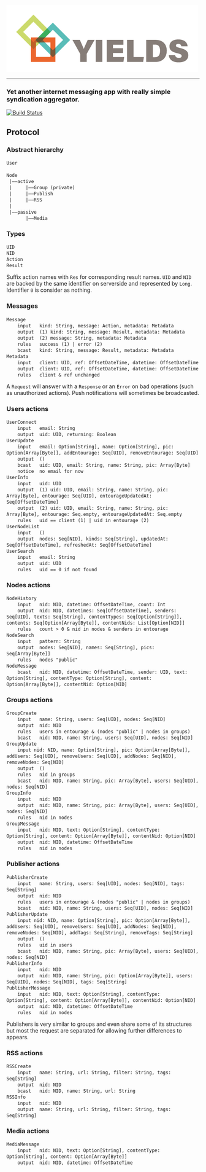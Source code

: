 ![](./yields.png)

- - -

### Yet another internet messaging app with really simple syndication aggregator.

[![Build Status](https://jenkins.epfl.ch/buildStatus/icon?job=2015-team-rocket)](https://jenkins.epfl.ch/job/2015-team-rocket/)

## Protocol

### Abstract hierarchy 

```
User

Node
 |——active
 |     |——Group (private)
 |     |——Publish
 |     |——RSS
 |
 |——passive
       |——Media
```

### Types

```
UID
NID
Action
Result
```

Suffix action names with `Res` for corresponding result names.
`UID` and `NID` are backed by the same identifier on serverside and represented by `Long`. Identifier `0` is consider as nothing.

### Messages

```
Message
	input	kind: String, message: Action, metadata: Metadata
	output	(1) kind: String, message: Result, metadata: Metadata
	output	(2) message: String, metadata: Metadata
	rules	success (1) | error (2)
	bcast	kind: String, message: Result, metadata: Metadata
Metadata
	input	client: UID, ref: OffsetDateTime, datetime: OffsetDateTime
	output	client: UID, ref: OffsetDateTime, datetime: OffsetDateTime
	rules	client & ref unchanged
```

A `Request` will answer with a `Response` or an `Error` on bad operations (such as unauthorized actions). Push notifications will sometimes be broadcasted.

### Users actions

```
UserConnect
	input 	email: String
	output	uid: UID, returning: Boolean
UserUpdate
	input 	email: Option[String], name: Option[String], pic: Option[Array[Byte]], addEntourage: Seq[UID], removeEntourage: Seq[UID]
	output	()
	bcast	uid: UID, email: String, name: String, pic: Array[Byte]
	notice	no email for now
UserInfo
	input	uid: UID
	output	(1) uid: UID, email: String, name: String, pic: Array[Byte], entourage: Seq[UID], entourageUpdatedAt: Seq[OffsetDateTime]
	output	(2) uid: UID, email: String, name: String, pic: Array[Byte], entourage: Seq.empty, entourageUpdatedAt: Seq.empty
	rules	uid == client (1) | uid in entourage (2)
UserNodeList
	input	()
	output	nodes: Seq[NID], kinds: Seq[String], updatedAt: Seq[OffsetDateTime], refreshedAt: Seq[OffsetDateTime]
UserSearch
	input	email: String
	output	uid: UID
	rules	uid == 0 if not found
```

### Nodes actions

```
NodeHistory
	input	nid: NID, datetime: OffsetDateTime, count: Int
	output	nid: NID, datetimes: Seq[OffsetDateTime], senders: Seq[UID], texts: Seq[String], contentTypes: Seq[Option[String]], contents: Seq[Option[Array[Byte]], contentNids: List[Option[NID]]
	rules	count > 0 & nid in nodes & senders in entourage
NodeSearch
	input	pattern: String
	output	nodes: Seq[NID], names: Seq[String], pics: Seq[Array[Byte]]
	rules	nodes "public"
NodeMessage
	bcast	nid: NID, datetime: OffsetDateTime, sender: UID, text: Option[String], contentType: Option[String], content: Option[Array[Byte]], contentNid: Option[NID]
```

### Groups actions

```
GroupCreate
	input	name: String, users: Seq[UID], nodes: Seq[NID]
	output	nid: NID
	rules	users in entourage & (nodes "public" | nodes in groups)
	bcast	nid: NID, name: String, users: Seq[UID], nodes: Seq[NID]
GroupUpdate
	input nid: NID, name: Option[String], pic: Option[Array[Byte]], addUsers: Seq[UID], removeUsers: Seq[UID], addNodes: Seq[NID], removeNodes: Seq[NID]
	output	()
	rules	nid in groups
	bcast	nid: NID, name: String, pic: Array[Byte], users: Seq[UID], nodes: Seq[NID]
GroupInfo
	input	nid: NID
	output	nid: NID, name: String, pic: Array[Byte], users: Seq[UID], nodes: Seq[NID]
	rules	nid in nodes
GroupMessage
	input	nid: NID, text: Option[String], contentType: Option[String], content: Option[Array[Byte]], contentNid: Option[NID]
	output	nid: NID, datetime: OffsetDateTime
	rules	nid in nodes
```

### Publisher actions

```
PublisherCreate
	input	name: String, users: Seq[UID], nodes: Seq[NID], tags: Seq[String]
	output	nid: NID
	rules	users in entourage & (nodes "public" | nodes in groups)
	bcast	nid: NID, name: String, users: Seq[UID], nodes: Seq[NID]
PublisherUpdate
	input nid: NID, name: Option[String], pic: Option[Array[Byte]], addUsers: Seq[UID], removeUsers: Seq[UID], addNodes: Seq[NID], removeNodes: Seq[NID], addTags: Seq[String], removeTags: Seq[String]
	output	()
	rules	uid in users
	bcast	nid: NID, name: String, pic: Array[Byte], users: Seq[UID], nodes: Seq[NID]
PublisherInfo
	input	nid: NID
	output	nid: NID, name: String, pic: Option[Array[Byte]], users: Seq[UID], nodes: Seq[NID], tags: Seq[String]
PublisherMessage
	input	nid: NID, text: Option[String], contentType: Option[String], content: Option[Array[Byte]], contentNid: Option[NID]
	output	nid: NID, datetime: OffsetDateTime
	rules	nid in nodes
```

Publishers is very similar to groups and even share some of its structures but most the request are separated for allowing further differences to appears.

### RSS actions

```
RSSCreate
	input	name: String, url: String, filter: String, tags: Seq[String]
	output	nid: NID
	bcast	nid: NID, name: String, url: String
RSSInfo
	input 	nid: NID
	output	name: String, url: String, filter: String, tags: Seq[String]
```

### Media actions

```
MediaMessage
	input 	nid: NID, text: Option[String], contentType: Option[String], content: Option[Array[Byte]]
	output 	nid: NID, datetime: OffsetDateTime
```
